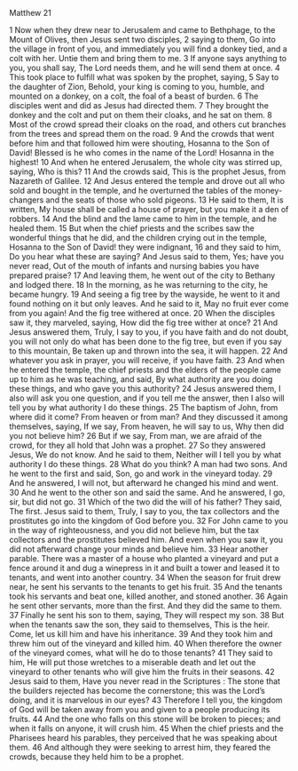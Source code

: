Matthew 21

1	Now when they drew near to Jerusalem and came to Bethphage, to the Mount of Olives, then Jesus sent two disciples,
2	saying to them, Go into the village in front of you, and immediately you will find a donkey tied, and a colt with her. Untie them and bring them to me.
3	If anyone says anything to you, you shall say, The Lord needs them, and he will send them at once.
4	This took place to fulfill what was spoken by the prophet, saying,
5	Say to the daughter of Zion, Behold, your king is coming to you, humble, and mounted on a donkey, on a colt, the foal of a beast of burden.
6	The disciples went and did as Jesus had directed them.
7	They brought the donkey and the colt and put on them their cloaks, and he sat on them.
8	Most of the crowd spread their cloaks on the road, and others cut branches from the trees and spread them on the road.
9	And the crowds that went before him and that followed him were shouting, Hosanna to the Son of David! Blessed is he who comes in the name of the Lord! Hosanna in the highest!
10	And when he entered Jerusalem, the whole city was stirred up, saying, Who is this?
11	And the crowds said, This is the prophet Jesus, from Nazareth of Galilee.
12	And Jesus entered the temple and drove out all who sold and bought in the temple, and he overturned the tables of the money-changers and the seats of those who sold pigeons.
13	He said to them, It is written, My house shall be called a house of prayer, but you make it a den of robbers.
14	And the blind and the lame came to him in the temple, and he healed them.
15	But when the chief priests and the scribes saw the wonderful things that he did, and the children crying out in the temple, Hosanna to the Son of David! they were indignant,
16	and they said to him, Do you hear what these are saying? And Jesus said to them, Yes; have you never read, Out of the mouth of infants and nursing babies you have prepared praise?
17	And leaving them, he went out of the city to Bethany and lodged there.
18	In the morning, as he was returning to the city, he became hungry.
19	And seeing a fig tree by the wayside, he went to it and found nothing on it but only leaves. And he said to it, May no fruit ever come from you again! And the fig tree withered at once.
20	When the disciples saw it, they marveled, saying, How did the fig tree wither at once?
21	And Jesus answered them, Truly, I say to you, if you have faith and do not doubt, you will not only do what has been done to the fig tree, but even if you say to this mountain, Be taken up and thrown into the sea, it will happen.
22	And whatever you ask in prayer, you will receive, if you have faith.
23	And when he entered the temple, the chief priests and the elders of the people came up to him as he was teaching, and said, By what authority are you doing these things, and who gave you this authority?
24	Jesus answered them, I also will ask you one question, and if you tell me the answer, then I also will tell you by what authority I do these things.
25	The baptism of John, from where did it come? From heaven or from man? And they discussed it among themselves, saying, If we say, From heaven, he will say to us, Why then did you not believe him?
26	But if we say, From man, we are afraid of the crowd, for they all hold that John was a prophet.
27	So they answered Jesus, We do not know. And he said to them, Neither will I tell you by what authority I do these things.
28	What do you think? A man had two sons. And he went to the first and said, Son, go and work in the vineyard today.
29	And he answered, I will not, but afterward he changed his mind and went.
30	And he went to the other son and said the same. And he answered, I go, sir, but did not go.
31	Which of the two did the will of his father? They said, The first. Jesus said to them, Truly, I say to you, the tax collectors and the prostitutes go into the kingdom of God before you.
32	For John came to you in the way of righteousness, and you did not believe him, but the tax collectors and the prostitutes believed him. And even when you saw it, you did not afterward change your minds and believe him.
33	Hear another parable. There was a master of a house who planted a vineyard and put a fence around it and dug a winepress in it and built a tower and leased it to tenants, and went into another country.
34	When the season for fruit drew near, he sent his servants to the tenants to get his fruit.
35	And the tenants took his servants and beat one, killed another, and stoned another.
36	Again he sent other servants, more than the first. And they did the same to them.
37	Finally he sent his son to them, saying, They will respect my son.
38	But when the tenants saw the son, they said to themselves, This is the heir. Come, let us kill him and have his inheritance.
39	And they took him and threw him out of the vineyard and killed him.
40	When therefore the owner of the vineyard comes, what will he do to those tenants?
41	They said to him, He will put those wretches to a miserable death and let out the vineyard to other tenants who will give him the fruits in their seasons.
42	Jesus said to them, Have you never read in the Scriptures : The stone that the builders rejected has become the cornerstone; this was the Lord’s doing, and it is marvelous in our eyes?
43	Therefore I tell you, the kingdom of God will be taken away from you and given to a people producing its fruits.
44	And the one who falls on this stone will be broken to pieces; and when it falls on anyone, it will crush him.
45	When the chief priests and the Pharisees heard his parables, they perceived that he was speaking about them.
46	And although they were seeking to arrest him, they feared the crowds, because they held him to be a prophet.

